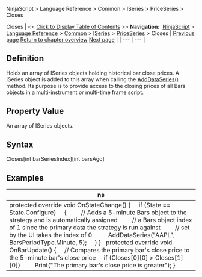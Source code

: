 ﻿
NinjaScript > Language Reference > Common > ISeries<T> > PriceSeries<double> > Closes

Closes
| << [Click to Display Table of Contents](closes.md) >> **Navigation:**     [NinjaScript](ninjascript-1.md) > [Language Reference](language_reference_wip-1.md) > [Common](common-1.md) > [ISeries<T>](iseriest-1.md) > [PriceSeries<double>](priceseries-1.md) > Closes | [Previous page](close-1.md) [Return to chapter overview](priceseries-1.md) [Next page](high-1.md) |
| --- | --- |
## Definition
Holds an array of ISeries<double> objects holding historical bar close prices. A ISeries<double> object is added to this array when calling the [AddDataSeries()](adddataseries-1.md) method. Its purpose is to provide access to the closing prices of all Bars objects in a multi-instrument or multi-time frame script. 
 
## Property Value
An array of ISeries<double> objects.
 
## Syntax
Closes[int barSeriesIndex][int barsAgo]
 
## 
## Examples
| ns |
| --- |
| protected override void OnStateChange() {      if (State == State.Configure)      {          // Adds a 5-minute Bars object to the strategy and is automatically assigned          // a Bars object index of 1 since the primary data the strategy is run against          // set by the UI takes the index of 0.          AddDataSeries("AAPL", BarsPeriodType.Minute, 5);      } }   protected override void OnBarUpdate() {       // Compares the primary bar's close price to the 5-minute bar's close price      if (Closes[0][0] > Closes[1][0])          Print("The primary bar's close price is greater"); } |
